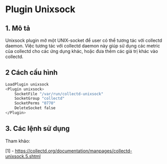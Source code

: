# Plugin Unixsock


## 1. Mô tả

Unixsock plugin mở một UNIX-socket để user có thể tương tác với collectd daemon. Việc tương tác với collectd daemon này giúp sử dụng các metric của collectd cho các ứng dụng khác, hoặc đưa thêm các giá trị khác vào collectd. 

## 2 Cách cấu hình

```sh
LoadPlugin unixsock
<Plugin unixsock>
    SocketFile "/var/run/collectd-unixsock"
    SocketGroup "collectd"
    SocketPerms "0770"
    DeleteSocket false
</Plugin>
```

## 3. Các lệnh sử dụng



Tham khảo:

[1] - https://collectd.org/documentation/manpages/collectd-unixsock.5.shtml
